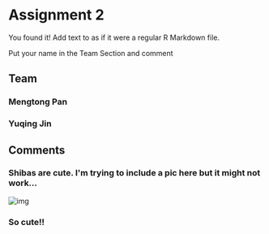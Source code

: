 # Assignment 2

You found it!  Add text to as if it were a regular R Markdown file.

Put your name in the Team Section and comment

## Team
### Mengtong Pan 
### Yuqing Jin

## Comments
### Shibas are cute. I'm trying to include a pic here but it might not work...
![img](https://i.imgur.com/OfbWJEA.png)
### So cute!!
